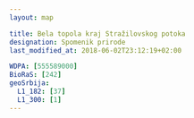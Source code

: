 ```yaml
---
layout: map

title: Bela topola kraj Stražilovskog potoka
designation: Spomenik prirode
last_modified_at: 2018-06-02T23:12:19+02:00

WDPA: [555589000]
BioRaS: [242]
geoSrbija:
  L1_182: [37]
  L1_300: [1]
---
```

